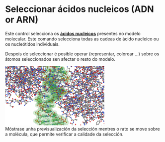 # Seleccionar ácidos nucleicos (ADN or ARN)
Este control selecciona os **[ácidos nucleicos](lexicon-nucleic)** presentes no modelo molecular. Este comando selecciona todas as cadeas de ácido nucleico ou os nucleótidos individuais.   
 
Despois de seleccionar é posible operar (representar, colorear ...) sobre os átomos seleccionados sen afectar o resto do modelo.

![Seleccionar ácidos nucleicos](static/img/selectnuc.png)  
Móstrase unha previsualización da selección mentres o rato se move sobre a molécula, que permite verificar a calidade da selección.
